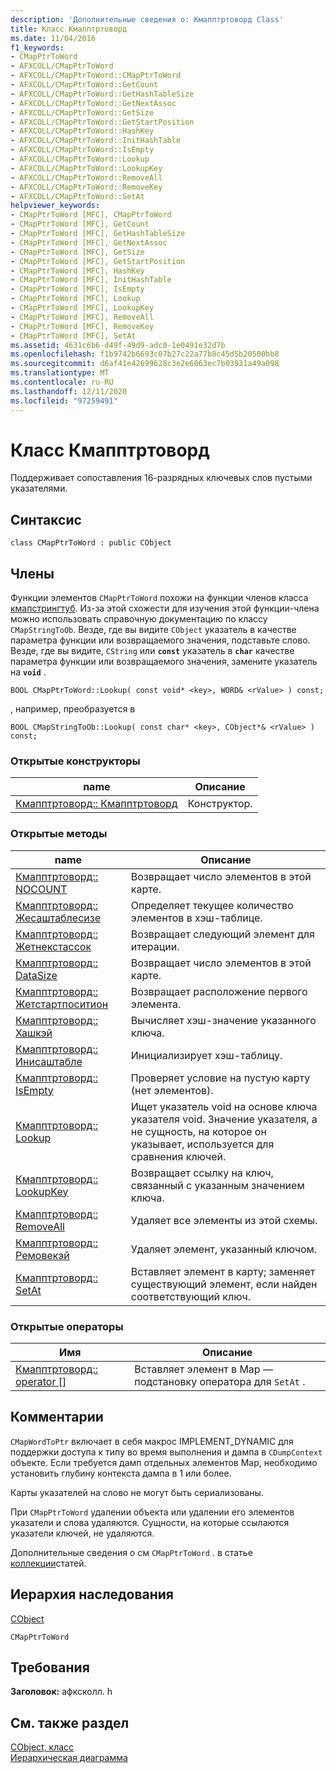 ```yaml
---
description: 'Дополнительные сведения о: Кмапптртоворд Class'
title: Класс Кмапптртоворд
ms.date: 11/04/2016
f1_keywords:
- CMapPtrToWord
- AFXCOLL/CMapPtrToWord
- AFXCOLL/CMapPtrToWord::CMapPtrToWord
- AFXCOLL/CMapPtrToWord::GetCount
- AFXCOLL/CMapPtrToWord::GetHashTableSize
- AFXCOLL/CMapPtrToWord::GetNextAssoc
- AFXCOLL/CMapPtrToWord::GetSize
- AFXCOLL/CMapPtrToWord::GetStartPosition
- AFXCOLL/CMapPtrToWord::HashKey
- AFXCOLL/CMapPtrToWord::InitHashTable
- AFXCOLL/CMapPtrToWord::IsEmpty
- AFXCOLL/CMapPtrToWord::Lookup
- AFXCOLL/CMapPtrToWord::LookupKey
- AFXCOLL/CMapPtrToWord::RemoveAll
- AFXCOLL/CMapPtrToWord::RemoveKey
- AFXCOLL/CMapPtrToWord::SetAt
helpviewer_keywords:
- CMapPtrToWord [MFC], CMapPtrToWord
- CMapPtrToWord [MFC], GetCount
- CMapPtrToWord [MFC], GetHashTableSize
- CMapPtrToWord [MFC], GetNextAssoc
- CMapPtrToWord [MFC], GetSize
- CMapPtrToWord [MFC], GetStartPosition
- CMapPtrToWord [MFC], HashKey
- CMapPtrToWord [MFC], InitHashTable
- CMapPtrToWord [MFC], IsEmpty
- CMapPtrToWord [MFC], Lookup
- CMapPtrToWord [MFC], LookupKey
- CMapPtrToWord [MFC], RemoveAll
- CMapPtrToWord [MFC], RemoveKey
- CMapPtrToWord [MFC], SetAt
ms.assetid: 4631c6b6-d49f-49d9-adc0-1e0491e32d7b
ms.openlocfilehash: f1b9742b6693c07b27c22a77b8c45d5b20500bb8
ms.sourcegitcommit: d6af41e42699628c3e2e6063ec7b03931a49a098
ms.translationtype: MT
ms.contentlocale: ru-RU
ms.lasthandoff: 12/11/2020
ms.locfileid: "97259491"
---
```

# <a name="cmapptrtoword-class"></a>Класс Кмапптртоворд

Поддерживает сопоставления 16-разрядных ключевых слов пустыми указателями.

## <a name="syntax"></a>Синтаксис

```
class CMapPtrToWord : public CObject
```

## <a name="members"></a>Члены

Функции элементов `CMapPtrToWord` похожи на функции членов класса [кмапстрингтуб](../../mfc/reference/cmapstringtoob-class.md). Из-за этой схожести для изучения этой функции-члена можно использовать справочную документацию по классу `CMapStringToOb`. Везде, где вы видите `CObject` указатель в качестве параметра функции или возвращаемого значения, подставьте слово. Везде, где вы видите, `CString` или **`const`** указатель в **`char`** качестве параметра функции или возвращаемого значения, замените указатель на **`void`** .

`BOOL CMapPtrToWord::Lookup( const void* <key>, WORD& <rValue> ) const;`

, например, преобразуется в

`BOOL CMapStringToOb::Lookup( const char* <key>, CObject*& <rValue> ) const;`

### <a name="public-constructors"></a>Открытые конструкторы

|name|Описание|
|----------|-----------------|
|[Кмапптртоворд:: Кмапптртоворд](../../mfc/reference/cmapstringtoob-class.md#cmapstringtoob)|Конструктор.|

### <a name="public-methods"></a>Открытые методы

|name|Описание|
|----------|-----------------|
|[Кмапптртоворд:: NOCOUNT](../../mfc/reference/cmapstringtoob-class.md#getcount)|Возвращает число элементов в этой карте.|
|[Кмапптртоворд:: Жесаштаблесизе](../../mfc/reference/cmapstringtoob-class.md#gethashtablesize)|Определяет текущее количество элементов в хэш-таблице.|
|[Кмапптртоворд:: Жетнекстассок](../../mfc/reference/cmapstringtoob-class.md#getnextassoc)|Возвращает следующий элемент для итерации.|
|[Кмапптртоворд:: DataSize](../../mfc/reference/cmapstringtoob-class.md#getsize)|Возвращает число элементов в этой карте.|
|[Кмапптртоворд:: Жетстартпоситион](../../mfc/reference/cmapstringtoob-class.md#getstartposition)|Возвращает расположение первого элемента.|
|[Кмапптртоворд:: Хашкэй](../../mfc/reference/cmapstringtoob-class.md#hashkey)|Вычисляет хэш-значение указанного ключа.|
|[Кмапптртоворд:: Инисаштабле](../../mfc/reference/cmapstringtoob-class.md#inithashtable)|Инициализирует хэш-таблицу.|
|[Кмапптртоворд:: IsEmpty](../../mfc/reference/cmapstringtoob-class.md#isempty)|Проверяет условие на пустую карту (нет элементов).|
|[Кмапптртоворд:: Lookup](../../mfc/reference/cmapstringtoob-class.md#lookup)|Ищет указатель void на основе ключа указателя void. Значение указателя, а не сущность, на которое он указывает, используется для сравнения ключей.|
|[Кмапптртоворд:: LookupKey](../../mfc/reference/cmapstringtoob-class.md#lookupkey)|Возвращает ссылку на ключ, связанный с указанным значением ключа.|
|[Кмапптртоворд:: RemoveAll](../../mfc/reference/cmapstringtoob-class.md#removeall)|Удаляет все элементы из этой схемы.|
|[Кмапптртоворд:: Ремовекэй](../../mfc/reference/cmapstringtoob-class.md#removekey)|Удаляет элемент, указанный ключом.|
|[Кмапптртоворд:: SetAt](../../mfc/reference/cmapstringtoob-class.md#setat)|Вставляет элемент в карту; заменяет существующий элемент, если найден соответствующий ключ.|

### <a name="public-operators"></a>Открытые операторы

|Имя|Описание|
|----------|-----------------|
|[Кмапптртоворд:: operator \[\]](../../mfc/reference/cmapstringtoob-class.md#operator_at)|Вставляет элемент в Map — подстановку оператора для `SetAt` .|

## <a name="remarks"></a>Комментарии

`CMapWordToPtr` включает в себя макрос IMPLEMENT_DYNAMIC для поддержки доступа к типу во время выполнения и дампа в `CDumpContext` объекте. Если требуется дамп отдельных элементов Map, необходимо установить глубину контекста дампа в 1 или более.

Карты указателей на слово не могут быть сериализованы.

При `CMapPtrToWord` удалении объекта или удалении его элементов указатели и слова удаляются. Сущности, на которые ссылаются указатели ключей, не удаляются.

Дополнительные сведения о см `CMapPtrToWord` . в статье [коллекции](../../mfc/collections.md)статей.

## <a name="inheritance-hierarchy"></a>Иерархия наследования

[CObject](../../mfc/reference/cobject-class.md)

`CMapPtrToWord`

## <a name="requirements"></a>Требования

**Заголовок:** афксколл. h

## <a name="see-also"></a>См. также раздел

[CObject, класс](../../mfc/reference/cobject-class.md)<br/>
[Иерархическая диаграмма](../../mfc/hierarchy-chart.md)
